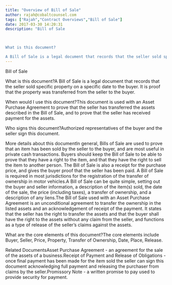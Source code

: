 ```yaml
---
title: "Overview of Bill of Sale"
author: rajah@cobaltcounsel.com
tags: ["Rajah","Contract Overviews","Bill of Sale"]
date: 2017-03-30 14:20:31
description: "Bill of Sale

 

What is this document?

A Bill of Sale is a legal document that records that the seller sold specific property on a specific date to the buyer. It is proof that the property was trans..."
---
```


Bill of Sale

 

What is this document?A Bill of Sale is a legal document that records that the seller sold specific property on a specific date to the buyer. It is proof that the property was transferred from the seller to the buyer.

 

When would I use this document?This document is used with an Asset Purchase Agreement to prove that the seller has transferred the assets described in the Bill of Sale, and to prove that the seller has received payment for the assets.

 

Who signs this document?Authorized representatives of the buyer and the seller sign this document. 

 

More details about this documentIn general, Bills of Sale are used to prove that an item has been sold by the seller to the buyer, and are most useful in private cash transactions. Buyers should keep the Bill of Sale to be able to prove that they have a right to the item, and that they have the right to sell the item to another person. The Bill of Sale is also a receipt for the purchase price, and gives the buyer proof that the seller has been paid. A Bill of Sale is required in most jurisdictions for the registration of the transfer of ownership in motor vehicles.A Bill of Sale can be quite simple, setting out the buyer and seller information, a description of the item(s) sold, the date of the sale, the price (including taxes), a transfer of ownership, and a description of any liens.The Bill of Sale used with an Asset Purchase Agreement is an unconditional agreement to transfer the ownership in the listed assets and an acknowledgement of receipt of the payment. It states that the seller has the right to transfer the assets and that the buyer shall have the right to the assets without any claim from the seller, and functions as a type of release of the seller’s claims against the assets.

 

What are the core elements of this document?The core elements include Buyer, Seller, Price, Property, Transfer of Ownership, Date, Place, Release.

 

Related DocumentsAsset Purchase Agreement - an agreement for the sale of the assets of a business.Receipt of Payment and Release of Obligations - once final payment has been made for the item sold the seller can sign this document acknowledging full payment and releasing the purchaser from claims by the seller.Promissory Note - a written promise to pay used to provide security for payment.